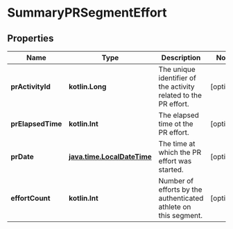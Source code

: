 
# SummaryPRSegmentEffort

## Properties
Name | Type | Description | Notes
------------ | ------------- | ------------- | -------------
**prActivityId** | **kotlin.Long** | The unique identifier of the activity related to the PR effort. |  [optional]
**prElapsedTime** | **kotlin.Int** | The elapsed time ot the PR effort. |  [optional]
**prDate** | [**java.time.LocalDateTime**](java.time.LocalDateTime.md) | The time at which the PR effort was started. |  [optional]
**effortCount** | **kotlin.Int** | Number of efforts by the authenticated athlete on this segment. |  [optional]



